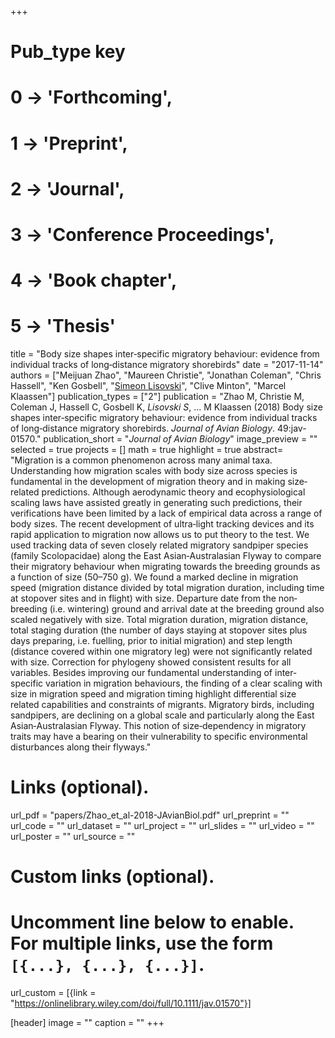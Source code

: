 +++
# Pub_type key
# 0 -> 'Forthcoming',
# 1 -> 'Preprint',
# 2 -> 'Journal',
# 3 -> 'Conference Proceedings',
# 4 -> 'Book chapter',
# 5 -> 'Thesis'
  
title = "Body size shapes inter‐specific migratory behaviour: evidence from individual tracks of long‐distance migratory shorebirds"
date = "2017-11-14"
authors = ["Meijuan Zhao", "Maureen Christie", "Jonathan Coleman", "Chris Hassell", "Ken Gosbell",  "[Simeon Lisovski](hhttps://slisovski.netlify.com/)", "Clive Minton", "Marcel Klaassen"]
publication_types = ["2"]
publication = "Zhao M, Christie M, Coleman J, Hassell C, Gosbell K, *Lisovski S*, ... M Klaassen (2018) Body size shapes inter‐specific migratory behaviour: evidence from individual tracks of long‐distance migratory shorebirds. _Journal of Avian Biology_. 49:jav-01570."
publication_short = "_Journal of Avian Biology_"
image_preview = ""
selected = true
projects = []
math = true
highlight = true
abstract= "Migration is a common phenomenon across many animal taxa. Understanding how migration scales with body size across species is fundamental in the development of migration theory and in making size‐related predictions. Although aerodynamic theory and ecophysiological scaling laws have assisted greatly in generating such predictions, their verifications have been limited by a lack of empirical data across a range of body sizes. The recent development of ultra‐light tracking devices and its rapid application to migration now allows us to put theory to the test. We used tracking data of seven closely related migratory sandpiper species (family Scolopacidae) along the East Asian‐Australasian Flyway to compare their migratory behaviour when migrating towards the breeding grounds as a function of size (50–750 g). We found a marked decline in migration speed (migration distance divided by total migration duration, including time at stopover sites and in flight) with size. Departure date from the non‐breeding (i.e. wintering) ground and arrival date at the breeding ground also scaled negatively with size. Total migration duration, migration distance, total staging duration (the number of days staying at stopover sites plus days preparing, i.e. fuelling, prior to initial migration) and step length (distance covered within one migratory leg) were not significantly related with size. Correction for phylogeny showed consistent results for all variables. Besides improving our fundamental understanding of inter‐specific variation in migration behaviours, the finding of a clear scaling with size in migration speed and migration timing highlight differential size related capabilities and constraints of migrants. Migratory birds, including sandpipers, are declining on a global scale and particularly along the East Asian‐Australasian Flyway. This notion of size‐dependency in migratory traits may have a bearing on their vulnerability to specific environmental disturbances along their flyways."
  
# Links (optional).
url_pdf = "papers/Zhao_et_al-2018-JAvianBiol.pdf"
url_preprint = ""
url_code = ""
url_dataset = ""
url_project = ""
url_slides = ""
url_video = ""
url_poster = ""
url_source = ""
  
# Custom links (optional).
#   Uncomment line below to enable. For multiple links, use the form `[{...}, {...}, {...}]`.
url_custom = [{link = "https://onlinelibrary.wiley.com/doi/full/10.1111/jav.01570"}]
  
[header]
image = ""
caption = ""
+++